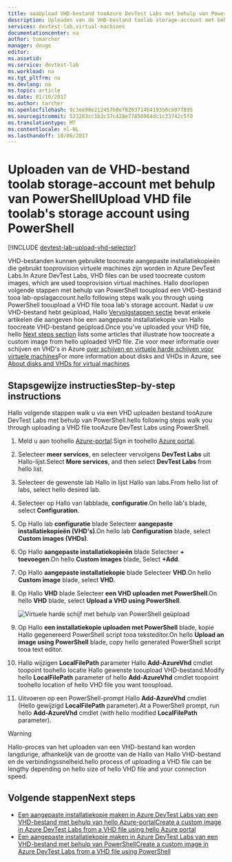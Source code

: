 ```yaml
---
title: aaaUpload VHD-bestand tooAzure DevTest Labs met behulp van PowerShell | Microsoft Docs
description: Uploaden van de VHD-bestand toolab storage-account met behulp van PowerShell
services: devtest-lab,virtual-machines
documentationcenter: na
author: tomarcher
manager: douge
editor: 
ms.assetid: 
ms.service: devtest-lab
ms.workload: na
ms.tgt_pltfrm: na
ms.devlang: na
ms.topic: article
ms.date: 01/10/2017
ms.author: tarcher
ms.openlocfilehash: 9c3ee96e212457b0ef8203714b419350cb97f895
ms.sourcegitcommit: 523283cc1b3c37c428e77850964dc1c33742c5f0
ms.translationtype: MT
ms.contentlocale: nl-NL
ms.lasthandoff: 10/06/2017
---
```

# <a name="upload-vhd-file-toolabs-storage-account-using-powershell"></a><span data-ttu-id="e344d-103">Uploaden van de VHD-bestand toolab storage-account met behulp van PowerShell</span><span class="sxs-lookup"><span data-stu-id="e344d-103">Upload VHD file toolab's storage account using PowerShell</span></span>

[!INCLUDE [devtest-lab-upload-vhd-selector](../../includes/devtest-lab-upload-vhd-selector.md)]

<span data-ttu-id="e344d-104">VHD-bestanden kunnen gebruikte toocreate aangepaste installatiekopieën die gebruikt tooprovision virtuele machines zijn worden in Azure DevTest Labs.</span><span class="sxs-lookup"><span data-stu-id="e344d-104">In Azure DevTest Labs, VHD files can be used toocreate custom images, which are used tooprovision virtual machines.</span></span> <span data-ttu-id="e344d-105">Hallo doorlopen volgende stappen met behulp van PowerShell tooupload een VHD-bestand tooa lab-opslagaccount.</span><span class="sxs-lookup"><span data-stu-id="e344d-105">hello following steps walk you through using PowerShell tooupload a VHD file tooa lab's storage account.</span></span> <span data-ttu-id="e344d-106">Nadat u uw VHD-bestand hebt geüpload, Hallo [Vervolgstappen sectie](#next-steps) bevat enkele artikelen die aangeven hoe een aangepaste installatiekopie van Hallo toocreate VHD-bestand geüpload.</span><span class="sxs-lookup"><span data-stu-id="e344d-106">Once you've uploaded your VHD file, hello [Next steps section](#next-steps) lists some articles that illustrate how toocreate a custom image from hello uploaded VHD file.</span></span> <span data-ttu-id="e344d-107">Zie voor meer informatie over schijven en VHD's in Azure [over schijven en virtuele harde schijven voor virtuele machines](../virtual-machines/linux/about-disks-and-vhds.md)</span><span class="sxs-lookup"><span data-stu-id="e344d-107">For more information about disks and VHDs in Azure, see [About disks and VHDs for virtual machines](../virtual-machines/linux/about-disks-and-vhds.md)</span></span>

## <a name="step-by-step-instructions"></a><span data-ttu-id="e344d-108">Stapsgewijze instructies</span><span class="sxs-lookup"><span data-stu-id="e344d-108">Step-by-step instructions</span></span>

<span data-ttu-id="e344d-109">Hallo volgende stappen walk u via een VHD uploaden bestand tooAzure DevTest Labs met behulp van PowerShell.</span><span class="sxs-lookup"><span data-stu-id="e344d-109">hello following steps walk you through uploading a VHD file tooAzure DevTest Labs using PowerShell.</span></span> 

1. <span data-ttu-id="e344d-110">Meld u aan toohello [Azure-portal](http://go.microsoft.com/fwlink/p/?LinkID=525040).</span><span class="sxs-lookup"><span data-stu-id="e344d-110">Sign in toohello [Azure portal](http://go.microsoft.com/fwlink/p/?LinkID=525040).</span></span>

1. <span data-ttu-id="e344d-111">Selecteer **meer services**, en selecteer vervolgens **DevTest Labs** uit Hallo-lijst.</span><span class="sxs-lookup"><span data-stu-id="e344d-111">Select **More services**, and then select **DevTest Labs** from hello list.</span></span>

1. <span data-ttu-id="e344d-112">Selecteer de gewenste lab Hallo in lijst Hallo van labs.</span><span class="sxs-lookup"><span data-stu-id="e344d-112">From hello list of labs, select hello desired lab.</span></span>  

1. <span data-ttu-id="e344d-113">Selecteer op Hallo van labblade, **configuratie**.</span><span class="sxs-lookup"><span data-stu-id="e344d-113">On hello lab's blade, select **Configuration**.</span></span> 

1. <span data-ttu-id="e344d-114">Op Hallo lab **configuratie** blade Selecteer **aangepaste installatiekopieën (VHD's)**.</span><span class="sxs-lookup"><span data-stu-id="e344d-114">On hello lab **Configuration** blade, select **Custom images (VHDs)**.</span></span>

1. <span data-ttu-id="e344d-115">Op Hallo **aangepaste installatiekopieën** blade Selecteer **+ toevoegen**.</span><span class="sxs-lookup"><span data-stu-id="e344d-115">On hello **Custom images** blade, Select **+Add**.</span></span> 

1. <span data-ttu-id="e344d-116">Op Hallo **aangepaste installatiekopie** blade Selecteer **VHD**.</span><span class="sxs-lookup"><span data-stu-id="e344d-116">On hello **Custom image** blade, select **VHD**.</span></span>

1. <span data-ttu-id="e344d-117">Op Hallo **VHD** blade Selecteer **een VHD uploaden met PowerShell**.</span><span class="sxs-lookup"><span data-stu-id="e344d-117">On hello **VHD** blade, select **Upload a VHD using PowerShell**.</span></span>

    ![Virtuele harde schijf met behulp van PowerShell geüpload](./media/devtest-lab-upload-vhd-using-powershell/upload-image-using-psh.png)

1. <span data-ttu-id="e344d-119">Op Hallo **een installatiekopie uploaden met PowerShell** blade, kopie Hallo gegenereerd PowerShell script tooa teksteditor.</span><span class="sxs-lookup"><span data-stu-id="e344d-119">On hello **Upload an image using PowerShell** blade, copy hello generated PowerShell script tooa text editor.</span></span>

1. <span data-ttu-id="e344d-120">Hallo wijzigen **LocalFilePath** parameter Hallo **Add-AzureVhd** cmdlet toopoint toohello locatie Hallo gewenste tooupload VHD-bestand.</span><span class="sxs-lookup"><span data-stu-id="e344d-120">Modify hello **LocalFilePath** parameter of hello **Add-AzureVhd** cmdlet toopoint toohello location of hello VHD file you want tooupload.</span></span>

1. <span data-ttu-id="e344d-121">Uitvoeren op een PowerShell-prompt Hallo **Add-AzureVhd** cmdlet (Hello gewijzigd **LocalFilePath** parameter).</span><span class="sxs-lookup"><span data-stu-id="e344d-121">At a PowerShell prompt, run hello **Add-AzureVhd** cmdlet (with hello modified **LocalFilePath** parameter).</span></span>

> [!WARNING] 
> 
> <span data-ttu-id="e344d-122">Hallo-proces van het uploaden van een VHD-bestand kan worden langdurige, afhankelijk van de grootte van de Hallo van Hallo VHD-bestand en de verbindingssnelheid.</span><span class="sxs-lookup"><span data-stu-id="e344d-122">hello process of uploading a VHD file can be lengthy depending on hello size of hello VHD file and your connection speed.</span></span>

## <a name="next-steps"></a><span data-ttu-id="e344d-123">Volgende stappen</span><span class="sxs-lookup"><span data-stu-id="e344d-123">Next steps</span></span>

- [<span data-ttu-id="e344d-124">Een aangepaste installatiekopie maken in Azure DevTest Labs van een VHD-bestand met behulp van hello Azure-portal</span><span class="sxs-lookup"><span data-stu-id="e344d-124">Create a custom image in Azure DevTest Labs from a VHD file using hello Azure portal</span></span>](devtest-lab-create-template.md)
- [<span data-ttu-id="e344d-125">Een aangepaste installatiekopie maken in Azure DevTest Labs van een VHD-bestand met behulp van PowerShell</span><span class="sxs-lookup"><span data-stu-id="e344d-125">Create a custom image in Azure DevTest Labs from a VHD file using PowerShell</span></span>](devtest-lab-create-custom-image-from-vhd-using-powershell.md)
